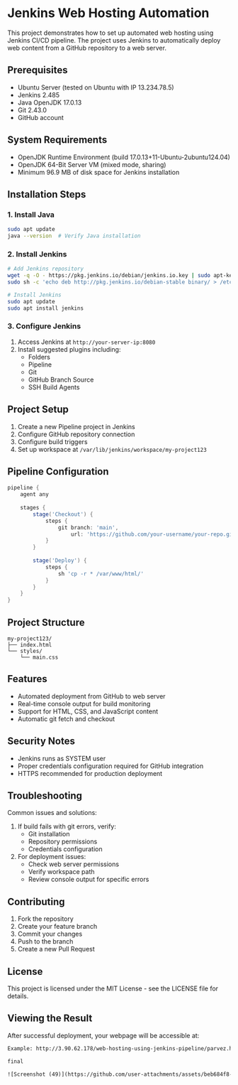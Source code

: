 # Jenkins Web Hosting Automation

This project demonstrates how to set up automated web hosting using Jenkins CI/CD pipeline. The project uses Jenkins to automatically deploy web content from a GitHub repository to a web server.

## Prerequisites

- Ubuntu Server (tested on Ubuntu with IP 13.234.78.5)
- Jenkins 2.485
- Java OpenJDK 17.0.13
- Git 2.43.0
- GitHub account

## System Requirements

- OpenJDK Runtime Environment (build 17.0.13+11-Ubuntu-2ubuntu124.04)
- OpenJDK 64-Bit Server VM (mixed mode, sharing)
- Minimum 96.9 MB of disk space for Jenkins installation

## Installation Steps

### 1. Install Java

```bash
sudo apt update
java --version  # Verify Java installation
```

### 2. Install Jenkins

```bash
# Add Jenkins repository
wget -q -O - https://pkg.jenkins.io/debian/jenkins.io.key | sudo apt-key add -
sudo sh -c 'echo deb http://pkg.jenkins.io/debian-stable binary/ > /etc/sources.list.d/jenkins.list'

# Install Jenkins
sudo apt update
sudo apt install jenkins
```

### 3. Configure Jenkins

1. Access Jenkins at `http://your-server-ip:8080`
2. Install suggested plugins including:
   - Folders
   - Pipeline
   - Git
   - GitHub Branch Source
   - SSH Build Agents

## Project Setup

1. Create a new Pipeline project in Jenkins
2. Configure GitHub repository connection
3. Configure build triggers
4. Set up workspace at `/var/lib/jenkins/workspace/my-project123`

## Pipeline Configuration

```groovy
pipeline {
    agent any
    
    stages {
        stage('Checkout') {
            steps {
                git branch: 'main',
                    url: 'https://github.com/your-username/your-repo.git'
            }
        }
        
        stage('Deploy') {
            steps {
                sh 'cp -r * /var/www/html/'
            }
        }
    }
}
```

## Project Structure

```
my-project123/
├── index.html
└── styles/
    └── main.css
```

## Features

- Automated deployment from GitHub to web server
- Real-time console output for build monitoring
- Support for HTML, CSS, and JavaScript content
- Automatic git fetch and checkout

## Security Notes

- Jenkins runs as SYSTEM user
- Proper credentials configuration required for GitHub integration
- HTTPS recommended for production deployment

## Troubleshooting

Common issues and solutions:
1. If build fails with git errors, verify:
   - Git installation
   - Repository permissions
   - Credentials configuration
2. For deployment issues:
   - Check web server permissions
   - Verify workspace path
   - Review console output for specific errors

## Contributing

1. Fork the repository
2. Create your feature branch
3. Commit your changes
4. Push to the branch
5. Create a new Pull Request

## License

This project is licensed under the MIT License - see the LICENSE file for details.

## Viewing the Result
After successful deployment, your webpage will be accessible at:

```http://[your-server-ip]/web-hosting-using-jenkins-pipeline/[page].html
Example: http://3.90.62.178/web-hosting-using-jenkins-pipeline/parvez.html```

final 

![Screenshot (49)](https://github.com/user-attachments/assets/beb684f8-404a-4291-841a-e0cac947d28e)

